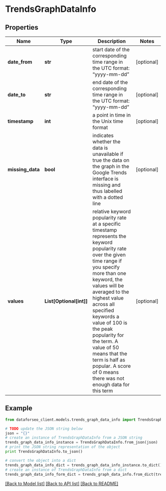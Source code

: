# TrendsGraphDataInfo


## Properties

Name | Type | Description | Notes
------------ | ------------- | ------------- | -------------
**date_from** | **str** | start date of the corresponding time range in the UTC format: “yyyy-mm-dd” | [optional] 
**date_to** | **str** | end date of the corresponding time range in the UTC format: “yyyy-mm-dd” | [optional] 
**timestamp** | **int** | a point in time in the Unix time format | [optional] 
**missing_data** | **bool** | indicates whether the data is unavailable if true the data on the graph in the Google Trends interface is missing and thus labelled with a dotted line | [optional] 
**values** | **List[Optional[int]]** | relative keyword popularity rate at a specific timestamp represents the keyword popularity rate over the given time range if you specify more than one keyword, the values will be averaged to the highest value across all specified keywords a value of 100 is the peak popularity for the term. A value of 50 means that the term is half as popular. A score of 0 means there was not enough data for this term | [optional] 

## Example

```python
from dataforseo_client.models.trends_graph_data_info import TrendsGraphDataInfo

# TODO update the JSON string below
json = "{}"
# create an instance of TrendsGraphDataInfo from a JSON string
trends_graph_data_info_instance = TrendsGraphDataInfo.from_json(json)
# print the JSON string representation of the object
print TrendsGraphDataInfo.to_json()

# convert the object into a dict
trends_graph_data_info_dict = trends_graph_data_info_instance.to_dict()
# create an instance of TrendsGraphDataInfo from a dict
trends_graph_data_info_form_dict = trends_graph_data_info.from_dict(trends_graph_data_info_dict)
```
[[Back to Model list]](../README.md#documentation-for-models) [[Back to API list]](../README.md#documentation-for-api-endpoints) [[Back to README]](../README.md)



